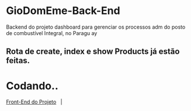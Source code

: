 <html>
<h1> GioDomEme-Back-End </h1> 
Backend do projeto dashboard  para gerenciar os processos adm do posto de combustível  Integral, no Paragu ay 
<h2> Rota de create, index e show Products já estão feitas.</h2>
<h1>Codando.. </h1>

<a href="https://github.com/gioinsfran1998/GioDom-FrontEnd-Web"> Front-End do Projeto</a>&nbsp;&nbsp;&nbsp;|&nbsp;&nbsp;&nbsp;

</html>
